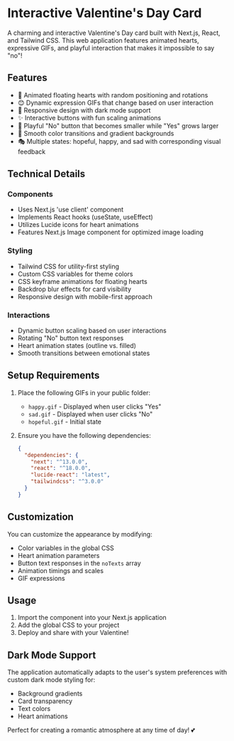 # Interactive Valentine's Day Card

A charming and interactive Valentine's Day card built with Next.js, React, and Tailwind CSS. This web application features animated hearts, expressive GIFs, and playful interaction that makes it impossible to say "no"!


## Features
- 💖 Animated floating hearts with random positioning and rotations
- 😊 Dynamic expression GIFs that change based on user interaction
- 🎨 Responsive design with dark mode support
- ✨ Interactive buttons with fun scaling animations
- 💝 Playful "No" button that becomes smaller while "Yes" grows larger
- 🌈 Smooth color transitions and gradient backgrounds
- 🎭 Multiple states: hopeful, happy, and sad with corresponding visual feedback


## Technical Details

### Components
- Uses Next.js 'use client' component
- Implements React hooks (useState, useEffect)
- Utilizes Lucide icons for heart animations
- Features Next.js Image component for optimized image loading

### Styling
- Tailwind CSS for utility-first styling
- Custom CSS variables for theme colors
- CSS keyframe animations for floating hearts
- Backdrop blur effects for card visibility
- Responsive design with mobile-first approach

### Interactions
- Dynamic button scaling based on user interactions
- Rotating "No" button text responses
- Heart animation states (outline vs. filled)
- Smooth transitions between emotional states

## Setup Requirements

1. Place the following GIFs in your public folder:
   - `happy.gif` - Displayed when user clicks "Yes"
   - `sad.gif` - Displayed when user clicks "No"
   - `hopeful.gif` - Initial state

2. Ensure you have the following dependencies:
   ```json
   {
     "dependencies": {
       "next": "^13.0.0",
       "react": "^18.0.0",
       "lucide-react": "latest",
       "tailwindcss": "^3.0.0"
     }
   }
   ```


## Customization

You can customize the appearance by modifying:
- Color variables in the global CSS
- Heart animation parameters
- Button text responses in the `noTexts` array
- Animation timings and scales
- GIF expressions


## Usage

1. Import the component into your Next.js application
2. Add the global CSS to your project
3. Deploy and share with your Valentine!


## Dark Mode Support

The application automatically adapts to the user's system preferences with custom dark mode styling for:
- Background gradients
- Card transparency
- Text colors
- Heart animations

Perfect for creating a romantic atmosphere at any time of day! 💕
